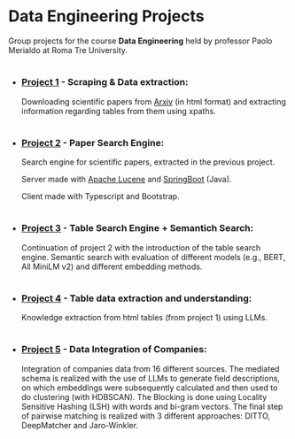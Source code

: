 # Data Engineering Projects

Group projects for the course **Data Engineering** held by professor Paolo Merialdo at Roma Tre University. 

#

- ### [Project 1](/project-1/README.md) - Scraping & Data extraction:

  Downloading scientific papers from [Arxiv](https://arxiv.org/) (in html format) and extracting information regarding tables from them using xpaths.

#

- ### [Project 2](/project-2/README.md) - Paper Search Engine:

  Search engine for scientific papers, extracted in the previous project.
  
  Server made with [Apache Lucene](https://lucene.apache.org/) and [SpringBoot](https://spring.io/projects/spring-boot) (Java).
  
  Client made with Typescript and Bootstrap.

#

- ### [Project 3](/project-3/README.md) - Table Search Engine + Semantich Search:

  Continuation of project 2 with the introduction of the table search engine. Semantic search with evaluation of different models (e.g., BERT, All MiniLM v2) and different embedding methods.

#

- ### [Project 4](/project-4/README.md) - Table data extraction and understanding:
  Knowledge extraction from html tables (from project 1) using LLMs.
#

- ### [Project 5](/project-5/README.md) - Data Integration of Companies:
  Integration of companies data from 16 different sources. The mediated schema is realized with the use of LLMs to generate field descriptions, on which embeddings were subsequently calculated and then used to do clustering (with HDBSCAN). The Blocking is done using Locality Sensitive Hashing (LSH) with words and bi-gram vectors. The final step of pairwise matching is realized with 3 different approaches: DITTO, DeepMatcher and Jaro-Winkler.
#
